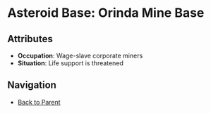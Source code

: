 # Asteroid Base: Orinda Mine Base

## Attributes
- **Occupation**: Wage-slave corporate miners
- **Situation**: Life support is threatened


## Navigation
- [Back to Parent](../)
